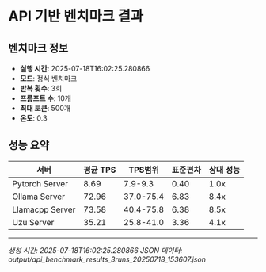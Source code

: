 # API 기반 벤치마크 결과

## 벤치마크 정보
- **실행 시간**: 2025-07-18T16:02:25.280866
- **모드**: 정식 벤치마크
- **반복 횟수**: 3회
- **프롬프트 수**: 10개
- **최대 토큰**: 500개
- **온도**: 0.3

## 성능 요약

| 서버 | 평균 TPS | TPS범위 | 표준편차 | 상대 성능 |
|------|----------|----------|----------|----------|
| Pytorch Server | 8.69 | 7.9-9.3 | 0.40 | 1.0x |
| Ollama Server | 72.96 | 37.0-75.4 | 6.83 | 8.4x |
| Llamacpp Server | 73.58 | 40.4-75.8 | 6.38 | 8.5x |
| Uzu Server | 35.21 | 25.8-41.0 | 3.36 | 4.1x |

---

*생성 시간: 2025-07-18T16:02:25.280866*
*JSON 데이터: output/api_benchmark_results_3runs_20250718_153607.json*
